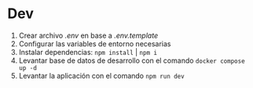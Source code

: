 # Dev
1. Crear archivo <i>.env</i> en base a <i>.env.template</i>
2. Configurar las variables de entorno necesarias
3. Instalar dependencias: ```npm install``` | ```npm i```
4. Levantar base de datos de desarrollo con el comando ```docker compose up -d```
5. Levantar la aplicación con el comando ```npm run dev```
